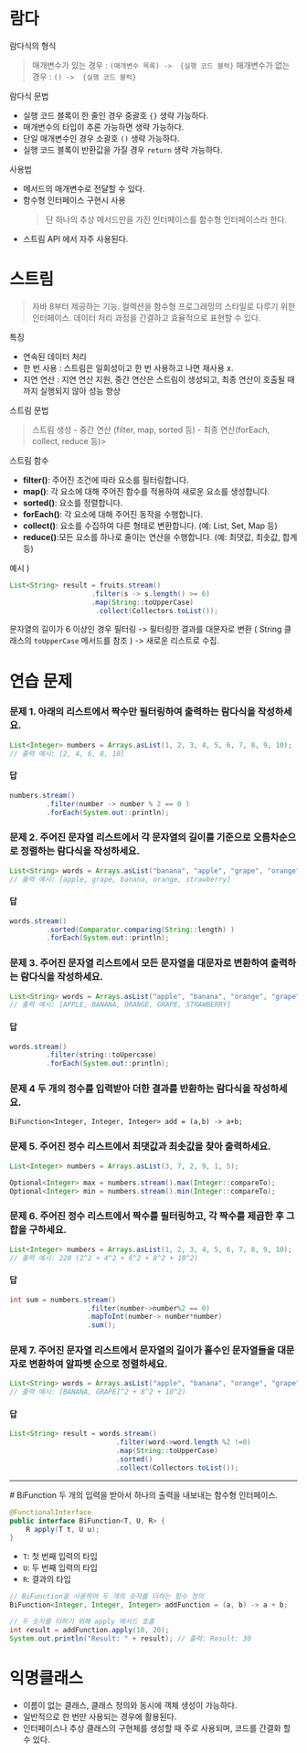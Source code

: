 # 람다

람다식의 형식 
>매개변수가 있는 경우 : `(매개변수 목록) ->  {실행 코드 블럭}`
>매개변수가 없는 경우 : `() ->  {실행 코드 블럭}`

람다식 문법
- 실행 코드 블록이 한 줄인 경우 중괄호 `{}` 생략 가능하다. 
- 매개변수의 타입이 추론 가능하면 생략 가능하다. 
- 단일 매개변수인 경우 소괄호 `()` 생략 가능하다. 
- 실행 코드 블록이 반환값을 가질 경우 `return` 생략 가능하다. 

사용법 
- 메서드의 매개변수로 전달할 수 있다.
- 함수형 인터페이스 구현시 사용 
  > 단 하나의 추상 메서드만을 가진 인터페이스를 함수형 인터페이스라 한다. 
- 스트림 API 에서 자주 사용된다. 

# 스트림 

> 자바 8부터 제공하는  기능. 컬렉션을 함수형 프로그래밍의 스타일로 다루기 위한 인터페이스. 데이터 처리 과정을 간결하고 효율적으로 표현할 수 있다. 

특징 
- 연속된 데이터 처리 
- 한 번 사용 : 스트림은 일회성이고 한 번 사용하고 나면 재사용 x. 
- 지연 연산 : 지연 연산 지원, 중간 연산은 스트림이 생성되고, 최종 연산이 호출될 때까지 실행되지 않아 성능 향상 

스트림 문법 
> 스트림 생성 - 중간 연산 (filter, map, sorted 등) - 최종 연산(forEach, collect, reduce 등)> 

스트림 함수 
- **filter()**: 주어진 조건에 따라 요소를 필터링합니다.
- **map()**: 각 요소에 대해 주어진 함수를 적용하여 새로운 요소를 생성합니다.
- **sorted()**: 요소를 정렬합니다.
- **forEach()**: 각 요소에 대해 주어진 동작을 수행합니다.
- **collect()**: 요소를 수집하여 다른 형태로 변환합니다. (예: List, Set, Map 등)
- **reduce()**:모든 요소를 하나로 줄이는 연산을 수행합니다. (예: 최댓값, 최솟값, 합계 등)

예시 ) 
```java 
List<String> result = fruits.stream()
					.filter(s -> s.length() >= 6) 
					.map(String::toUpperCase)
					 .collect(Collectors.toList());
```

문자열의 길이가 6 이상인 경우 필터링 -> 필터링한 결과를 대문자로 변환 ( String 클래스의 `toUpperCase` 메서드를 참조 ) -> 새로운 리스트로 수집. 

# 연습 문제
### 문제 1.  아래의 리스트에서 짝수만 필터링하여 출력하는 람다식을 작성하세요.
```java
List<Integer> numbers = Arrays.asList(1, 2, 3, 4, 5, 6, 7, 8, 9, 10);
// 출력 예시: [2, 4, 6, 8, 10]
```
#### 답 
```java
numbers.stream()
		 .filter(number -> number % 2 == 0 )
		 .forEach(System.out::println);
```

### 문제 2. 주어진 문자열 리스트에서 각 문자열의 길이를 기준으로 오름차순으로 정렬하는 람다식을 작성하세요.

```java
List<String> words = Arrays.asList("banana", "apple", "grape", "orange", "strawberry");
// 출력 예시: [apple, grape, banana, orange, strawberry]
```
#### 답 
```java
words.stream()
		 .sorted(Comparator.comparing(String::length) )
		 .forEach(System.out::println);
```



### 문제 3. 주어진 문자열 리스트에서 모든 문자열을 대문자로 변환하여 출력하는 람다식을 작성하세요.

```java
List<String> words = Arrays.asList("apple", "banana", "orange", "grape", "strawberry");
// 출력 예시: [APPLE, BANANA, ORANGE, GRAPE, STRAWBERRY]
```
#### 답 
```java
words.stream()
		 .filter(string::toUpercase)
		 .forEach(System.out::println);
```












### 문제 4 두 개의 정수를 입력받아 더한 결과를 반환하는 람다식을 작성하세요.
```
BiFunction<Integer, Integer, Integer> add = (a,b) -> a+b;
```

### 문제 5.  주어진 정수 리스트에서 최댓값과 최솟값을 찾아 출력하세요.

```java
List<Integer> numbers = Arrays.asList(3, 7, 2, 9, 1, 5);
```

```java
Optional<Integer> max = numbers.stream().max(Integer::compareTo);
Optional<Integer> min = numbers.stream().min(Integer::compareTo);
```

### 문제 6. 주어진 정수 리스트에서 짝수를 필터링하고, 각 짝수를 제곱한 후 그 합을 구하세요.
```java
List<Integer> numbers = Arrays.asList(1, 2, 3, 4, 5, 6, 7, 8, 9, 10); 
// 출력 예시: 220 (2^2 + 4^2 + 6^2 + 8^2 + 10^2)
```


#### 답
```java
int sum = numbers.stream()
				   .filter(number->number%2 == 0)
				   .mapToInt(number-> number*number)
				   .sum();
```




### 문제 7. 주어진 문자열 리스트에서 문자열의 길이가 홀수인 문자열들을 대문자로 변환하여 알파벳 순으로 정렬하세요.
```java
List<String> words = Arrays.asList("apple", "banana", "orange", "grape", "strawberry"); 
// 출력 예시: [BANANA, GRAPE]^2 + 8^2 + 10^2)
```
#### 답
```java
List<String> result = words.stream()
						  .filter(word->word.length %2 !=0)
						  .map(String::toUpperCase)
						  .sorted()
						  .collect(Collectors.toList());
```













<hr>
# BiFunction
두 개의 입력을 받아서 하나의 출력을 내보내는 함수형 인터페이스. 

```java
@FunctionalInterface
public interface BiFunction<T, U, R> {
    R apply(T t, U u);
}
```

- `T`: 첫 번째 입력의 타입
- `U`: 두 번째 입력의 타입
- `R`: 결과의 타입

```java
// BiFunction을 사용하여 두 개의 숫자를 더하는 함수 정의
BiFunction<Integer, Integer, Integer> addFunction = (a, b) -> a + b; 

// 두 숫자를 더하기 위해 apply 메서드 호출 
int result = addFunction.apply(10, 20); 
System.out.println("Result: " + result); // 출력: Result: 30
```

# 익명클래스 
- 이름이 없는 클래스, 클래스 정의와 동시에 객체 생성이 가능하다. 
- 일반적으로 한 번만 사용되는 경우에 활용된다. 
- 인터페이스나 추상 클래스의 구현체를 생성할 때 주로 사용되며, 코드를 간결화 할 수 있다. 


```java

```